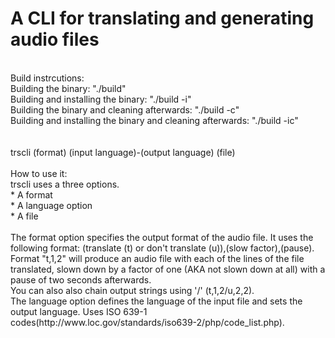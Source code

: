 # A CLI for translating and generating audio files</br>
</br>
Build instrcutions:</br>
	Building the binary: "./build"</br>
	Building and installing the binary: "./build -i"</br>
	Building the binary and cleaning afterwards: "./build -c"</br>
	Building and installing the binary and cleaning afterwards: "./build -ic"</br>
</br>
</br>
trscli (format) (input language)-(output language) (file)</br>
</br>
How to use it:</br>
	trscli uses a three options.</br>
	* A format</br>
	* A language option</br>
	* A file</br>
</br>
	The format option specifies the output format of the audio file. It uses the following format: (translate (t) or don't translate (u)),(slow factor),(pause).</br>
	Format "t,1,2" will produce an audio file with each of the lines of the file translated, slown down by a factor of one (AKA not slown down at all) with a pause of two seconds afterwards.</br>
	You can also also chain output strings using '/' (t,1,2/u,2,2).</br>
	The language option defines the language of the input file and sets the output language. Uses ISO 639-1 codes(http://www.loc.gov/standards/iso639-2/php/code_list.php). </br>
